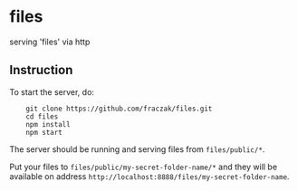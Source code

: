 # files

serving 'files' via http

## Instruction

To start the server, do:

        git clone https://github.com/fraczak/files.git
        cd files
        npm install
        npm start

The server should be running and serving files from `files/public/*`. 

Put your files to `files/public/my-secret-folder-name/*` and they will
be available on address
`http://localhost:8888/files/my-secret-folder-name`.




